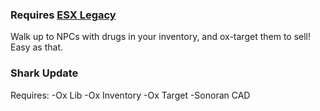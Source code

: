 ### Requires [ESX Legacy](https://github.com/esx-framework/es_extended/tree/legacy)

Walk up to NPCs with drugs in your inventory, and ox-target them to sell! Easy as that.

### Shark Update
Requires:
-Ox Lib
-Ox Inventory
-Ox Target
-Sonoran CAD
